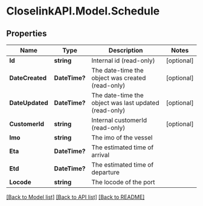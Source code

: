 # CloselinkAPI.Model.Schedule
## Properties

Name | Type | Description | Notes
------------ | ------------- | ------------- | -------------
**Id** | **string** | Internal id (read-only) | [optional] 
**DateCreated** | **DateTime?** | The date-time the object was created (read-only) | [optional] 
**DateUpdated** | **DateTime?** | The date-time the object was last updated (read-only) | [optional] 
**CustomerId** | **string** | Internal customerId (read-only) | [optional] 
**Imo** | **string** | The imo of the vessel | 
**Eta** | **DateTime?** | The estimated time of arrival | 
**Etd** | **DateTime?** | The estimated time of departure | 
**Locode** | **string** | The locode of the port | 

[[Back to Model list]](../README.md#documentation-for-models) [[Back to API list]](../README.md#documentation-for-api-endpoints) [[Back to README]](../README.md)

